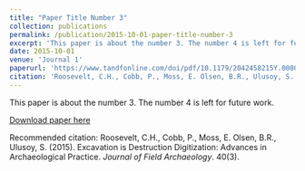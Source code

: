 ```yaml
---
title: "Paper Title Number 3"
collection: publications
permalink: /publication/2015-10-01-paper-title-number-3
excerpt: 'This paper is about the number 3. The number 4 is left for future work.'
date: 2015-10-01
venue: 'Journal 1'
paperurl: 'https://www.tandfonline.com/doi/pdf/10.1179/2042458215Y.0000000004?needAccess=true'
citation: 'Roosevelt, C.H., Cobb, P., Moss, E. Olsen, B.R., Ulusoy, S. (2015). Excavation is Destruction Digitization: Advances in Archaeological Practice. <i>Journal of Field Archaeology</i>. 40(3).'
---
```

This paper is about the number 3. The number 4 is left for future work.

[Download paper here](https://www.tandfonline.com/doi/pdf/10.1179/2042458215Y.0000000004?needAccess=true)

Recommended citation: Roosevelt, C.H., Cobb, P., Moss, E. Olsen, B.R., Ulusoy, S. (2015). Excavation is Destruction Digitization: Advances in Archaeological Practice. <i>Journal of Field Archaeology</i>. 40(3).